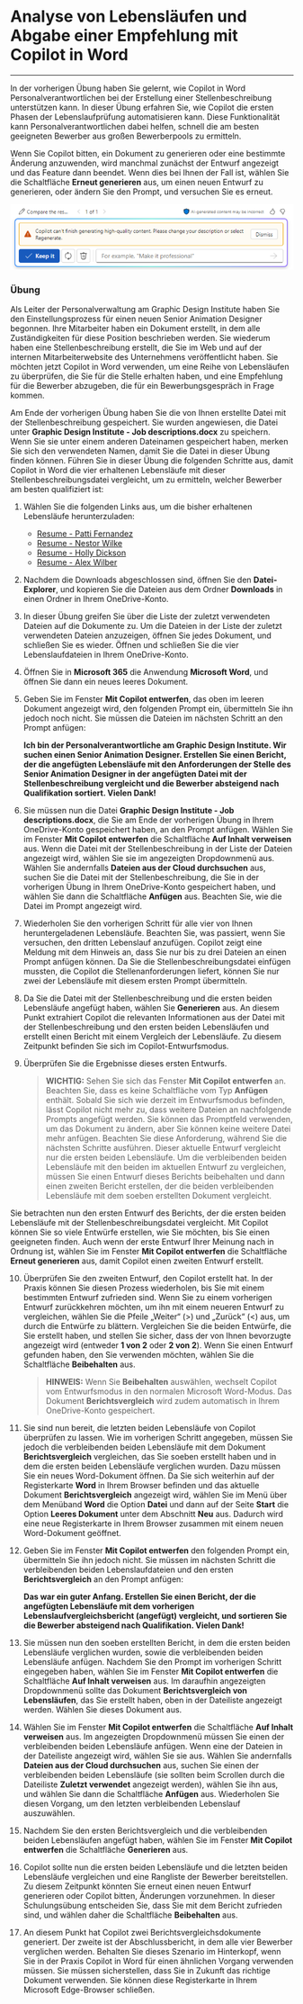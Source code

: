 # Analyse von Lebensläufen und Abgabe einer Empfehlung mit Copilot in Word
---
In der vorherigen Übung haben Sie gelernt, wie Copilot in Word Personalverantwortlichen bei der Erstellung einer Stellenbeschreibung unterstützen kann. In dieser Übung erfahren Sie, wie Copilot die ersten Phasen der Lebenslaufprüfung automatisieren kann. Diese Funktionalität kann Personalverantwortlichen dabei helfen, schnell die am besten geeigneten Bewerber aus großen Bewerberpools zu ermitteln.

Wenn Sie Copilot bitten, ein Dokument zu generieren oder eine bestimmte Änderung anzuwenden, wird manchmal zunächst der Entwurf angezeigt und das Feature dann beendet. Wenn dies bei Ihnen der Fall ist, wählen Sie die Schaltfläche **Erneut generieren** aus, um einen neuen Entwurf zu generieren, oder ändern Sie den Prompt, und versuchen Sie es erneut.

![Screenshot: Meldung, die Sie möglicherweise erhalten, wenn Copilot das Generieren des aktuellen Entwurfs nicht abschließen kann](../media/copilot-word-regenerate-message-d16edfd9.png)

### Übung

Als Leiter der Personalverwaltung am Graphic Design Institute haben Sie den Einstellungsprozess für einen neuen Senior Animation Designer begonnen. Ihre Mitarbeiter haben ein Dokument erstellt, in dem alle Zuständigkeiten für diese Position beschrieben werden. Sie wiederum haben eine Stellenbeschreibung erstellt, die Sie im Web und auf der internen Mitarbeiterwebsite des Unternehmens veröffentlicht haben. Sie möchten jetzt Copilot in Word verwenden, um eine Reihe von Lebensläufen zu überprüfen, die Sie für die Stelle erhalten haben, und eine Empfehlung für die Bewerber abzugeben, die für ein Bewerbungsgespräch in Frage kommen.

Am Ende der vorherigen Übung haben Sie die von Ihnen erstellte Datei mit der Stellenbeschreibung gespeichert. Sie wurden angewiesen, die Datei unter **Graphic Design Institute - Job descriptions.docx** zu speichern. Wenn Sie sie unter einem anderen Dateinamen gespeichert haben, merken Sie sich den verwendeten Namen, damit Sie die Datei in dieser Übung finden können. Führen Sie in dieser Übung die folgenden Schritte aus, damit Copilot in Word die vier erhaltenen Lebensläufe mit dieser Stellenbeschreibungsdatei vergleicht, um zu ermitteln, welcher Bewerber am besten qualifiziert ist:

1.  Wählen Sie die folgenden Links aus, um die bisher erhaltenen Lebensläufe herunterzuladen:
     -  [Resume - Patti Fernandez](https://go.microsoft.com/fwlink/?linkid=2268829)
     -  [Resume - Nestor Wilke](https://go.microsoft.com/fwlink/?linkid=2268930)
     -  [Resume - Holly Dickson](https://go.microsoft.com/fwlink/?linkid=2268828)
     -  [Resume - Alex Wilber](https://go.microsoft.com/fwlink/?linkid=2269127)
2.  Nachdem die Downloads abgeschlossen sind, öffnen Sie den **Datei-Explorer**, und kopieren Sie die Dateien aus dem Ordner **Downloads** in einen Ordner in Ihrem OneDrive-Konto.
3.  In dieser Übung greifen Sie über die Liste der zuletzt verwendeten Dateien auf die Dokumente zu. Um die Dateien in der Liste der zuletzt verwendeten Dateien anzuzeigen, öffnen Sie jedes Dokument, und schließen Sie es wieder. Öffnen und schließen Sie die vier Lebenslaufdateien in Ihrem OneDrive-Konto.
4.  Öffnen Sie in **Microsoft 365** die Anwendung **Microsoft Word**, und öffnen Sie dann ein neues leeres Dokument.
5.  Geben Sie im Fenster **Mit Copilot entwerfen**, das oben im leeren Dokument angezeigt wird, den folgenden Prompt ein, übermitteln Sie ihn jedoch noch nicht. Sie müssen die Dateien im nächsten Schritt an den Prompt anfügen:
    
    **Ich bin der Personalverantwortliche am Graphic Design Institute. Wir suchen einen Senior Animation Designer. Erstellen Sie einen Bericht, der die angefügten Lebensläufe mit den Anforderungen der Stelle des Senior Animation Designer in der angefügten Datei mit der Stellenbeschreibung vergleicht und die Bewerber absteigend nach Qualifikation sortiert. Vielen Dank!**
6.  Sie müssen nun die Datei **Graphic Design Institute - Job descriptions.docx**, die Sie am Ende der vorherigen Übung in Ihrem OneDrive-Konto gespeichert haben, an den Prompt anfügen. Wählen Sie im Fenster **Mit Copilot entwerfen** die Schaltfläche **Auf Inhalt verweisen** aus. Wenn die Datei mit der Stellenbeschreibung in der Liste der Dateien angezeigt wird, wählen Sie sie im angezeigten Dropdownmenü aus. Wählen Sie andernfalls **Dateien aus der Cloud durchsuchen** aus, suchen Sie die Datei mit der Stellenbeschreibung, die Sie in der vorherigen Übung in Ihrem OneDrive-Konto gespeichert haben, und wählen Sie dann die Schaltfläche **Anfügen** aus. Beachten Sie, wie die Datei im Prompt angezeigt wird.
7.  Wiederholen Sie den vorherigen Schritt für alle vier von Ihnen heruntergeladenen Lebensläufe. Beachten Sie, was passiert, wenn Sie versuchen, den dritten Lebenslauf anzufügen. Copilot zeigt eine Meldung mit dem Hinweis an, dass Sie nur bis zu drei Dateien an einen Prompt anfügen können. Da Sie die Stellenbeschreibungsdatei einfügen mussten, die Copilot die Stellenanforderungen liefert, können Sie nur zwei der Lebensläufe mit diesem ersten Prompt übermitteln.
8.  Da Sie die Datei mit der Stellenbeschreibung und die ersten beiden Lebensläufe angefügt haben, wählen Sie **Generieren** aus. An diesem Punkt extrahiert Copilot die relevanten Informationen aus der Datei mit der Stellenbeschreibung und den ersten beiden Lebensläufen und erstellt einen Bericht mit einem Vergleich der Lebensläufe. Zu diesem Zeitpunkt befinden Sie sich im Copilot-Entwurfsmodus.
9.  Überprüfen Sie die Ergebnisse dieses ersten Entwurfs.
    
    > **WICHTIG:** Sehen Sie sich das Fenster **Mit Copilot entwerfen** an. Beachten Sie, dass es keine Schaltfläche vom Typ **Anfügen** enthält. Sobald Sie sich wie derzeit im Entwurfsmodus befinden, lässt Copilot nicht mehr zu, dass weitere Dateien an nachfolgende Prompts angefügt werden. Sie können das Promptfeld verwenden, um das Dokument zu ändern, aber Sie können keine weitere Datei mehr anfügen. Beachten Sie diese Anforderung, während Sie die nächsten Schritte ausführen. Dieser aktuelle Entwurf vergleicht nur die ersten beiden Lebensläufe. Um die verbleibenden beiden Lebensläufe mit den beiden im aktuellen Entwurf zu vergleichen, müssen Sie einen Entwurf dieses Berichts beibehalten und dann einen zweiten Bericht erstellen, der die beiden verbleibenden Lebensläufe mit dem soeben erstellten Dokument vergleicht.
    
  Sie betrachten nun den ersten Entwurf des Berichts, der die ersten beiden Lebensläufe mit der Stellenbeschreibungsdatei vergleicht. Mit Copilot können Sie so viele Entwürfe erstellen, wie Sie möchten, bis Sie einen geeigneten finden. Auch wenn der erste Entwurf Ihrer Meinung nach in Ordnung ist, wählen Sie im Fenster **Mit Copilot entwerfen** die Schaltfläche **Erneut generieren** aus, damit Copilot einen zweiten Entwurf erstellt.

10. Überprüfen Sie den zweiten Entwurf, den Copilot erstellt hat. In der Praxis können Sie diesen Prozess wiederholen, bis Sie mit einem bestimmten Entwurf zufrieden sind. Wenn Sie zu einem vorherigen Entwurf zurückkehren möchten, um ihn mit einem neueren Entwurf zu vergleichen, wählen Sie die Pfeile „Weiter“ (&gt;) und „Zurück“ (&lt;) aus, um durch die Entwürfe zu blättern. Vergleichen Sie die beiden Entwürfe, die Sie erstellt haben, und stellen Sie sicher, dass der von Ihnen bevorzugte angezeigt wird (entweder **1 von 2** oder **2 von 2**). Wenn Sie einen Entwurf gefunden haben, den Sie verwenden möchten, wählen Sie die Schaltfläche **Beibehalten** aus.
    
    > **HINWEIS:** Wenn Sie **Beibehalten** auswählen, wechselt Copilot vom Entwurfsmodus in den normalen Microsoft Word-Modus. Das Dokument **Berichtsvergleich** wird zudem automatisch in Ihrem OneDrive-Konto gespeichert.
11. Sie sind nun bereit, die letzten beiden Lebensläufe von Copilot überprüfen zu lassen. Wie im vorherigen Schritt angegeben, müssen Sie jedoch die verbleibenden beiden Lebensläufe mit dem Dokument **Berichtsvergleich** vergleichen, das Sie soeben erstellt haben und in dem die ersten beiden Lebensläufe verglichen wurden. Dazu müssen Sie ein neues Word-Dokument öffnen. Da Sie sich weiterhin auf der Registerkarte **Word** in Ihrem Browser befinden und das aktuelle Dokument **Berichtsvergleich** angezeigt wird, wählen Sie im Menü über dem Menüband **Word** die Option **Datei** und dann auf der Seite **Start** die Option **Leeres Dokument** unter dem Abschnitt **Neu** aus. Dadurch wird eine neue Registerkarte in Ihrem Browser zusammen mit einem neuen Word-Dokument geöffnet.

12. Geben Sie im Fenster **Mit Copilot entwerfen** den folgenden Prompt ein, übermitteln Sie ihn jedoch nicht. Sie müssen im nächsten Schritt die verbleibenden beiden Lebenslaufdateien und den ersten **Berichtsvergleich** an den Prompt anfügen:
    
    **Das war ein guter Anfang. Erstellen Sie einen Bericht, der die angefügten Lebensläufe mit dem vorherigen Lebenslaufvergleichsbericht (angefügt) vergleicht, und sortieren Sie die Bewerber absteigend nach Qualifikation. Vielen Dank!**
13. Sie müssen nun den soeben erstellten Bericht, in dem die ersten beiden Lebensläufe verglichen wurden, sowie die verbleibenden beiden Lebensläufe anfügen. Nachdem Sie den Prompt im vorherigen Schritt eingegeben haben, wählen Sie im Fenster **Mit Copilot entwerfen** die Schaltfläche **Auf Inhalt verweisen** aus. Im daraufhin angezeigten Dropdownmenü sollte das Dokument **Berichtsvergleich von Lebensläufen**, das Sie erstellt haben, oben in der Dateiliste angezeigt werden. Wählen Sie dieses Dokument aus.
14. Wählen Sie im Fenster **Mit Copilot entwerfen** die Schaltfläche **Auf Inhalt verweisen** aus. Im angezeigten Dropdownmenü müssen Sie einen der verbleibenden beiden Lebensläufe anfügen. Wenn eine der Dateien in der Dateiliste angezeigt wird, wählen Sie sie aus. Wählen Sie andernfalls **Dateien aus der Cloud durchsuchen** aus, suchen Sie einen der verbleibenden beiden Lebensläufe (sie sollten beim Scrollen durch die Dateiliste **Zuletzt verwendet** angezeigt werden), wählen Sie ihn aus, und wählen Sie dann die Schaltfläche **Anfügen** aus. Wiederholen Sie diesen Vorgang, um den letzten verbleibenden Lebenslauf auszuwählen.
15. Nachdem Sie den ersten Berichtsvergleich und die verbleibenden beiden Lebensläufen angefügt haben, wählen Sie im Fenster **Mit Copilot entwerfen** die Schaltfläche **Generieren** aus.
16. Copilot sollte nun die ersten beiden Lebensläufe und die letzten beiden Lebensläufe vergleichen und eine Rangliste der Bewerber bereitstellen. Zu diesem Zeitpunkt könnten Sie erneut einen neuen Entwurf generieren oder Copilot bitten, Änderungen vorzunehmen. In dieser Schulungsübung entscheiden Sie, dass Sie mit dem Bericht zufrieden sind, und wählen daher die Schaltfläche **Beibehalten** aus.
17. An diesem Punkt hat Copilot zwei Berichtsvergleichsdokumente generiert. Der zweite ist der Abschlussbericht, in dem alle vier Bewerber verglichen werden. Behalten Sie dieses Szenario im Hinterkopf, wenn Sie in der Praxis Copilot in Word für einen ähnlichen Vorgang verwenden müssen. Sie müssen sicherstellen, dass Sie in Zukunft das richtige Dokument verwenden. Sie können diese Registerkarte in Ihrem Microsoft Edge-Browser schließen.
